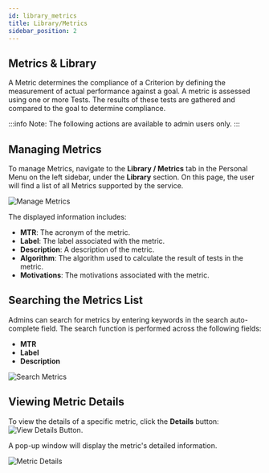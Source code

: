```yaml
---
id: library_metrics
title: Library/Metrics
sidebar_position: 2
---
```

## Metrics & Library

A Metric determines the compliance of a Criterion by defining the measurement of actual performance against a goal. A metric is assessed using one or more Tests. The results of these tests are gathered and compared to the goal to determine compliance.

:::info
Note: The following actions are available to admin users only.
:::

## Managing Metrics

To manage Metrics, navigate to the **Library / Metrics** tab in the Personal Menu on the left sidebar, under the **Library** section. On this page, the user will find a list of all Metrics supported by the service.

![Manage Metrics]( /img/library/metrics/metrics_manage.png)

The displayed information includes:
- **MTR**: The acronym of the metric.
- **Label**: The label associated with the metric.
- **Description**: A description of the metric.
- **Algorithm**: The algorithm used to calculate the result of tests in the metric.
- **Motivations**: The motivations associated with the metric.

## Searching the Metrics List

Admins can search for metrics by entering keywords in the search auto-complete field. The search function is performed across the following fields:
- **MTR**
- **Label**
- **Description**

![Search Metrics]( /img/library/metrics/metrics_search_auto.png)

## Viewing Metric Details

To view the details of a specific metric, click the **Details** button: ![View Details Button]( /img/buttons/buttons_view_details.png).

A pop-up window will display the metric's detailed information.

![Metric Details]( /img/library/metrics/metrics_view_details.png)

